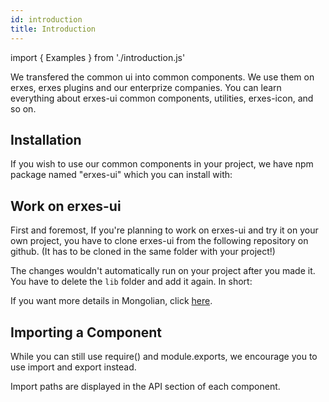```yaml
---
id: introduction
title: Introduction
---
```


import { Examples } from './introduction.js'

<p>We transfered the common ui into common components. We use them on erxes, erxes plugins and our enterprize companies. You can learn everything about erxes-ui common components, utilities, erxes-icon, and so on.</p>

## Installation

<p>If you wish to use our common components in your project, we have npm package named "erxes-ui" which you can install with: </p>
<Examples type="install" />

## Work on erxes-ui

<p>First and foremost, If you're planning to work on erxes-ui and try it on your own project, you have to clone erxes-ui from the following repository on github. (It has to be cloned in the same folder with your project!)</p>
<Examples type="clone" />

<p>The changes wouldn't automatically run on your project after you made it. You have to delete the <code>lib</code> folder and add it again. In short:</p>
<Examples type="erxes-ui" />

<p>If you want more details in Mongolian, click <a href="https://culture.erxes.mn/knowledge-base/article/detail?catId=Boi5KHCnjdncLSJxc&_id=rRFqeG5czQwNR7uoC">here</a>.</p>


## Importing a Component

<p>While you can still use require() and module.exports, we encourage you to use import and export instead.</p>
<p>Import paths are displayed in the API section of each component.</p>

<Examples type="import" />

<!-- ## CSS

<p></p>
<Examples type="css" /> -->


<!-- ## Passing a prop

<p>You can pass props that play a role to the component. For inctance, we change the button style by passing <code>btnStyle</code> prop. You can see the difference below.</p> -->

<!-- <Examples /> -->
